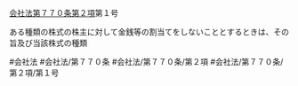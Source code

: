 [会社法第７７０条第２項](会社法＿＿＿＿第７７０条第２項)第１号

ある種類の株式の株主に対して金銭等の割当てをしないこととするときは、その旨及び当該株式の種類


#会社法
#会社法/第７７０条
#会社法/第７７０条/第２項
#会社法/第７７０条/第２項/第１号

